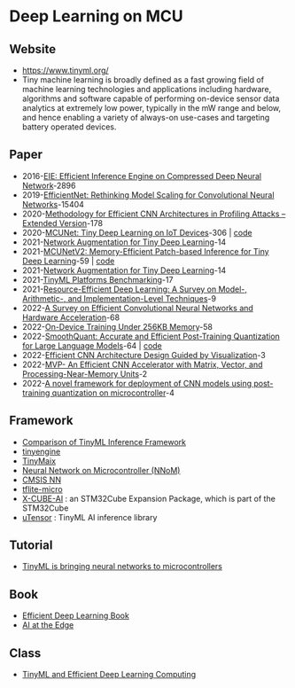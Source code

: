# Deep Learning on MCU


## Website

- https://www.tinyml.org/
- Tiny machine learning is broadly defined as a fast growing field of machine learning technologies and applications including hardware, algorithms and software capable of performing on-device sensor data analytics at extremely low power, typically in the mW range and below, and hence enabling a variety of always-on use-cases and targeting battery operated devices.


## Paper

- 2016-[EIE: Efficient Inference Engine on Compressed Deep Neural Network](https://arxiv.org/abs/1602.01528)-2896
- 2019-[EfficientNet: Rethinking Model Scaling for Convolutional Neural Networks](https://arxiv.org/abs/1905.11946)-15404
- 2020-[Methodology for Efficient CNN Architectures in Profiling Attacks – Extended Version](https://tches.iacr.org/index.php/TCHES/article/view/8391)-178
- 2020-[MCUNet: Tiny Deep Learning on IoT Devices](https://hanlab.mit.edu/projects/mcunetv1)-306 | [code](https://github.com/mit-han-lab/mcunet)
- 2021-[Network Augmentation for Tiny Deep Learning](https://arxiv.org/abs/2110.08890)-14
- 2021-[MCUNetV2: Memory-Efficient Patch-based Inference for Tiny Deep Learning](https://arxiv.org/abs/2110.15352)-59 | [code](https://github.com/mit-han-lab/mcunet)
- 2021-[Network Augmentation for Tiny Deep Learning](https://arxiv.org/abs/2110.08890)-14
- 2021-[TinyML Platforms Benchmarking](https://arxiv.org/pdf/2112.01319.pdf)-17
- 2021-[Resource-Efficient Deep Learning: A Survey on Model-, Arithmetic-, and Implementation-Level Techniques](https://arxiv.org/abs/2112.15131)-9
- 2022-[A Survey on Efficient Convolutional Neural Networks and Hardware Acceleration](https://www.mdpi.com/2079-9292/11/6/945)-68
- 2022-[On-Device Training Under 256KB Memory](https://arxiv.org/abs/2206.15472)-58
- 2022-[SmoothQuant: Accurate and Efficient Post-Training Quantization for Large Language Models](https://arxiv.org/abs/2211.10438)-64 | [code](https://github.com/mit-han-lab/smoothquant)
- 2022-[Efficient CNN Architecture Design Guided by Visualization](https://arxiv.org/abs/2207.10318)-3
- 2022-[MVP- An Efficient CNN Accelerator with Matrix, Vector, and Processing-Near-Memory Units](https://dl.acm.org/doi/10.1145/3497745)-2
- 2022-[A novel framework for deployment of CNN models using post-training quantization on microcontroller](https://www.sciencedirect.com/science/article/abs/pii/S0141933122001715)-4

## Framework

- [Comparison of TinyML Inference Framework](https://github.com/sipeed/TinyMaix/blob/main/tinyml_intro.md#comparison-of-tinyml-inference-framework)
- [tinyengine](https://github.com/mit-han-lab/tinyengine)
- [TinyMaix](https://github.com/sipeed/TinyMaix)
- [Neural Network on Microcontroller (NNoM)](https://github.com/majianjia/nnom)
- [CMSIS NN](https://www.keil.com/pack/doc/CMSIS/NN/html/index.html)
- [tflite-micro](https://github.com/tensorflow/tflite-micro)
- [X-CUBE-AI](https://www.st.com/en/embedded-software/x-cube-ai.html) : an STM32Cube Expansion Package, which is part of the STM32Cube
- [uTensor](https://github.com/uTensor/uTensor) : TinyML AI inference library

## Tutorial

- [TinyML is bringing neural networks to microcontrollers](https://bdtechtalks.com/2022/01/17/mcunetv2-tinyml-deep-learning-microcontrollers/)

## Book 

- [Efficient Deep Learning Book](https://efficientdlbook.com/)
- [AI at the Edge](https://www.oreilly.com/library/view/ai-at-the/9781098120191/)

## Class

- [TinyML and Efficient Deep Learning Computing](https://hanlab.mit.edu/courses/2023-fall-65940)
